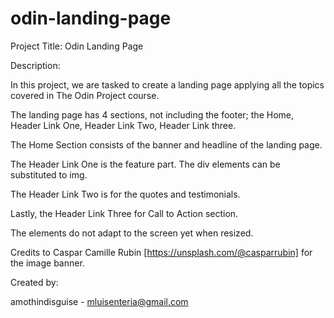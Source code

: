 # odin-landing-page

Project Title: Odin Landing Page

Description:

In this project, we are tasked to create a landing page applying all the topics covered in The Odin Project course.

The landing page has 4 sections, not including the footer; the Home, Header Link One, Header Link Two, Header Link three.

The Home Section consists of the banner and headline of the landing page.

The Header Link One is the feature part. The div elements can be substituted to img.

The Header Link Two is for the quotes and testimonials.

Lastly, the Header Link Three for Call to Action section.

The elements do not adapt to the screen yet when resized.

Credits to Caspar Camille Rubin [https://unsplash.com/@casparrubin] for the image banner.

Created by:

amothindisguise - mluisenteria@gmail.com